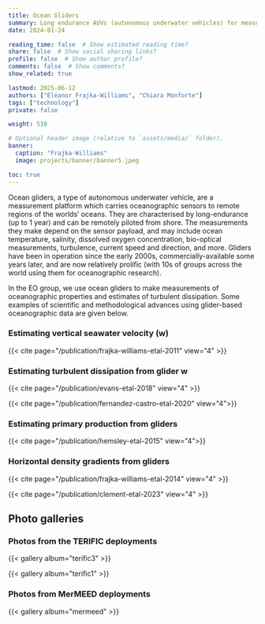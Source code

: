 ```yaml
---
title: Ocean Gliders
summary: Long endurance AUVs (autonomous underwater vehicles) for measuring oceanographic quantities in the top 1000m.
date: 2024-01-24

reading_time: false  # Show estimated reading time?
share: false  # Show social sharing links?
profile: false  # Show author profile?
comments: false  # Show comments?
show_related: true

lastmod: 2025-06-12
authors: ["Eleanor Frajka-Williams", "Chiara Monforte"]
tags: ["technology"]
private: false

weight: 510

# Optional header image (relative to `assets/media/` folder).
banner:
  caption: "Frajka-Williams"
  image: projects/banner/banner5.jpeg

toc: true
---
```


Ocean gliders, a type of autonomous underwater vehicle, are a measurement platform which carries oceanographic sensors to remote regions of the worlds’ oceans. They are characterised by long-endurance (up to 1 year) and can be remotely piloted from shore. The measurements they make depend on the sensor payload, and may include ocean temperature, salinity, dissolved oxygen concentration, bio-optical measurements, turbulence, current speed and direction, and more. Gliders have been in operation since the early 2000s, commercially-available some years later, and are now relatively prolific (with 10s of groups across the world using them for oceanographic research).

In the EO group, we use ocean gliders to make measurements of oceanographic properties and estimates of turbulent dissipation.  Some examples of scientific and methodological advances using glider-based oceanographic data are given below.



### Estimating vertical seawater velocity (w)
{{< cite page="/publication/frajka-williams-etal-2011" view="4" >}}

### Estimating turbulent dissipation from glider w
{{< cite page="/publication/evans-etal-2018" view="4" >}}

{{< cite page="/publication/fernandez-castro-etal-2020" view="4">}}

### Estimating primary production from gliders
{{< cite page="/publication/hemsley-etal-2015" view="4">}}

### Horizontal density gradients from gliders
{{< cite page="/publication/frajka-williams-etal-2014" view="4" >}}

{{< cite page="/publication/clement-etal-2023" view="4" >}}

## Photo galleries

### Photos from the TERIFIC deployments
{{< gallery album="terific3" >}}

{{< gallery album="terific1" >}}


### Photos from MerMEED deployments
{{< gallery album="mermeed" >}}

